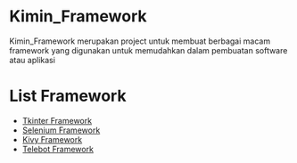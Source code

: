 # Kimin_Framework

Kimin_Framework merupakan project untuk membuat berbagai macam framework yang digunakan untuk memudahkan dalam pembuatan software atau aplikasi

# List Framework

- [Tkinter Framework](tkinter_framework)
- [Selenium Framework](selenium_framework)
- [Kivy Framework](kivy_framework)
- [Telebot Framework](#)

